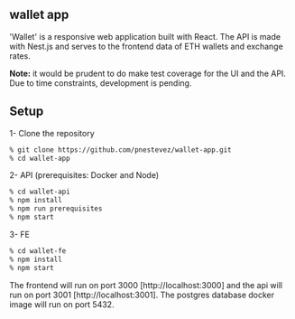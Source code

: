 ## wallet app

'Wallet' is a responsive web application built with React. The API is made with Nest.js and serves to the frontend data of ETH wallets and exchange rates.

**Note:** it would be prudent to do make test coverage for the UI and the API. Due to time constraints, development is pending.

## Setup

1- Clone the repository

```bash
% git clone https://github.com/pnestevez/wallet-app.git
% cd wallet-app
```

2- API (prerequisites: Docker and Node)

```bash
% cd wallet-api
% npm install
% npm run prerequisites
% npm start

```

3- FE

```bash
% cd wallet-fe
% npm install
% npm start
```

The frontend will run on port 3000 [http://localhost:3000] and the api will run on port 3001 [http://localhost:3001]. The postgres database docker image will run on port 5432.

